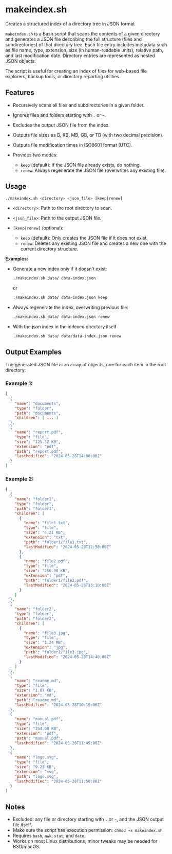 # makeindex.sh

Creates a structured index of a directory tree in JSON format

`makeindex.sh` is a Bash script that scans the contents of a given directory and generates a JSON file describing the full structure (files and subdirectories) of that directory tree. Each file entry includes metadata such as file name, type, extension, size (in human-readable units), relative path, and last modification date. Directory entries are represented as nested JSON objects.

The script is useful for creating an index of files for web-based file explorers, backup tools, or directory reporting utilities.

## Features

* Recursively scans all files and subdirectories in a given folder.
* Ignores files and folders starting with `.` or `~`.
* Excludes the output JSON file from the index.
* Outputs file sizes as B, KB, MB, GB, or TB (with two decimal precision).
* Outputs file modification times in ISO8601 format (UTC).
* Provides two modes:

  * `keep` (default): If the JSON file already exists, do nothing.
  * `renew`: Always regenerate the JSON file (overwrites any existing file).

## Usage

```bash
./makeindex.sh <directory> <json_file> [keep|renew]
```

* `<directory>`: Path to the root directory to scan.
* `<json_file>`: Path to the output JSON file.
* `[keep|renew]` (optional):

  * `keep` (default): Only creates the JSON file if it does not exist.
  * `renew`: Deletes any existing JSON file and creates a new one with the current directory structure.

**Examples:**

* Generate a new index only if it doesn't exist:

  ```bash
  ./makeindex.sh data/ data-index.json
  ```

  or

  ```bash
  ./makeindex.sh data/ data-index.json keep
  ```

* Always regenerate the index, overwriting previous file:

  ```bash
  ./makeindex.sh data/ data-index.json renew
  ```
  
* With the json index in the indexed directory itself

  ```bash
  ./makeindex.sh data/ data/data-index.json renew
  ```

## Output Examples

The generated JSON file is an array of objects, one for each item in the root directory:

### Example 1:

```json
[
  {
    "name": "documents",
    "type": "folder",
    "path": "documents",
    "children": [ ... ]
  },
  {
    "name": "report.pdf",
    "type": "file",
    "size": "125.32 KB",
    "extension": "pdf",
    "path": "report.pdf",
    "lastModified": "2024-05-28T14:00:00Z"
  }
]
```

### Example 2:

```json
[
  {
    "name": "folder1",
    "type": "folder",
    "path": "folder1",
    "children": [
      {
        "name": "file1.txt",
        "type": "file",
        "size": "4.21 KB",
        "extension": "txt",
        "path": "folder1/file1.txt",
        "lastModified": "2024-05-28T12:30:00Z"
      },
      {
        "name": "file2.pdf",
        "type": "file",
        "size": "256.08 KB",
        "extension": "pdf",
        "path": "folder1/file2.pdf",
        "lastModified": "2024-05-28T13:10:00Z"
      }
    ]
  },
  {
    "name": "folder2",
    "type": "folder",
    "path": "folder2",
    "children": [
      {
        "name": "file3.jpg",
        "type": "file",
        "size": "1.24 MB",
        "extension": "jpg",
        "path": "folder2/file3.jpg",
        "lastModified": "2024-05-28T14:40:00Z"
      }
    ]
  },
  {
    "name": "readme.md",
    "type": "file",
    "size": "1.07 KB",
    "extension": "md",
    "path": "readme.md",
    "lastModified": "2024-05-28T10:15:00Z"
  },
  {
    "name": "manual.pdf",
    "type": "file",
    "size": "354.00 KB",
    "extension": "pdf",
    "path": "manual.pdf",
    "lastModified": "2024-05-28T11:45:00Z"
  },
  {
    "name": "logo.svg",
    "type": "file",
    "size": "9.23 KB",
    "extension": "svg",
    "path": "logo.svg",
    "lastModified": "2024-05-28T11:50:00Z"
  }
]
```

## Notes

* Excluded: any file or directory starting with `.` or `~`, and the JSON output file itself.
* Make sure the script has execution permission: `chmod +x makeindex.sh`.
* Requires `bash`, `awk`, `stat`, and `date`.
* Works on most Linux distributions; minor tweaks may be needed for BSD/macOS.

